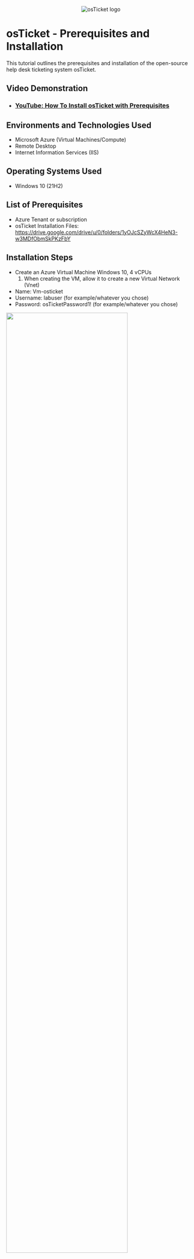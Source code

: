 <p align="center">
<img src="https://i.imgur.com/Clzj7Xs.png" alt="osTicket logo"/>
</p>

<h1>osTicket - Prerequisites and Installation</h1>
This tutorial outlines the prerequisites and installation of the open-source help desk ticketing system osTicket.<br />


<h2>Video Demonstration</h2>

- ### [YouTube: How To Install osTicket with Prerequisites](https://www.youtube.com)

<h2>Environments and Technologies Used</h2>

- Microsoft Azure (Virtual Machines/Compute)
- Remote Desktop
- Internet Information Services (IIS)

<h2>Operating Systems Used </h2>

- Windows 10</b> (21H2)

<h2>List of Prerequisites</h2>

- Azure Tenant or subscription
- osTicket Installation Files: 
https://drive.google.com/drive/u/0/folders/1yOJcSZyWcX4HeN3-w3MDfObmSkPKzFbY

<h2>Installation Steps</h2>

- Create an Azure Virtual Machine Windows 10, 4 vCPUs
  1.	When creating the VM, allow it to create a new Virtual Network (Vnet)
-	Name: Vm-osticket
-	Username: labuser (for example/whatever you chose)
-	Password: osTicketPassword1! (for example/whatever you chose)

<p>
<img src="https://i.imgur.com/84kdklz.jpg" height="80%" width="80%"/>
</p>
<br />

<h4>Install / Enable IIS in Windows WITH CGI</h4>

-	World Wide Web Services -> Application Development Features -> [X] CGI

- From the Installation Files, download and install PHP Manager for IIS (PHPManagerForIIS_V1.5.0.msi)

- From the Installation Files, download and install the Rewrite Module (rewrite_amd64_en-US.msi)

- Create the directory C:\PHP

- From the Installation Files, download PHP 7.3.8 (php-7.3.8-nts-Win32-VC15-x86.zip) and unzip the contents into C:\PHP
  - !! ATTENTION !!
 If this appears, choose to “Keep” the file:


<p>
<img src="https://i.imgur.com/0qgsz0t.png" height="50%" width="50%" />
<img src="https://i.imgur.com/jkKq9XG.png" height="50%" width="50%" />
</p>
<p>

<br />

 - From the Installation Files, download and install VC_redist.x86.exe.

 - From the Installation Files, download and install MySQL 5.5.62 (mysql-5.5.62-win32.msi)
   - Typical Setup ->
   - Launch Configuration Wizard (after install) ->
   - Standard Configuration ->
   - Password1

 - Open IIS as an Admin

 - Register PHP from within IIS

 - Reload IIS (Open IIS, Stop and Start the server)

<p>
<img src="https://i.imgur.com/9Nzrzzi.png" height="80%" width="80%"/>
</p>

- Install osTicket v1.15.8
    - Download osTicket from the Installation Files Folder
    - Extract and copy “upload” folder to c:\inetpub\wwwroot
    - Within c:\inetpub\wwwroot, Rename “upload” to “osTicket"
    
- Reload IIS (Open IIS, Stop and Start the server)

- Go to sites -> Default -> osTicket
    - On the right, click “Browse *:80”
    
- Note that some extensions are not enabled

<p>
<img src="https://i.imgur.com/KGDGl3g.png" height="80%" width="80%"/>
</p>

- Go back to IIS, sites -> Default -> osTicket
- Double-click PHP Manager
- Click “Enable or disable an extension”
    - Enable: php_imap.dll
    - Enable: php_intl.dll
    -	Enable: php_opcache.dll

<p>
<img src="https://i.imgur.com/cK5fasE.png" height="80%" width="80%"/>
</p>

-	Refresh the osTicket site in your browse, observe the changes
<p>
<img src="https://i.imgur.com/6FmbQZn.png" height="80%" width="80%"/>
</p>

</p>


- Rename: ost-config.php
    - From: C:\inetpub\wwwroot\osTicket\include\ost-sampleconfig.php
    - To: C:\inetpub\wwwroot\osTicket\include\ost-config.php
- Assign Permissions: ost-config.php
    - Disable inheritance -> Remove All
    - New Permissions -> Everyone -> All
    
- Continue Setting up osTicket in the browser (click Continue)
    - Name Helpdesk
    - Default email (receives email from customers)

- From the Installation Files, download and install HeidiSQL.
    - Open Heidi SQL
    -	Create a new session, root/Password1
    - Connect to the session
    - Create a database called “osTicket”

- Continue Setting up osticket in the browser
    - MySQL Database: osTicket
    - MySQL Username: root
    - MySQL Password: Password1
    - Click “Install Now!”

<h4>Congratulations, hopefully it is installed with no errors!</h4>

- Browse to your help desk login page: http://localhost/osTicket/scp/login.php

<p>
<img src="https://i.imgur.com/fa1tAhH.png" height="80%" width="80%"/>
</p>

<br />
